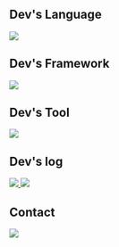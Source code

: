 ## Dev's Language
<span>
  <a href="https://github.com/hommehyuk">
    <img src="https://img.shields.io/badge/dart-0175C2?style=plastic&logo=dart&logoColor=white"/>
  </a>
</span>

## Dev's Framework
<span>
  <a href="https://github.com/hommehyuk">
    <img src="https://img.shields.io/badge/flutter-02569B?style=plastic&logo=flutter&logoColor=white"/>
  </a>
</span>

## Dev's Tool
<span>
  <a href="https://github.com/hommehyuk">
    <img src="https://img.shields.io/badge/androidstudio-3DDC84?style=plastic&logo=androidstudio&logoColor=white"/>
  </a>
</span>

## Dev's log
<span>
  <a href="https://velog.io/@hmh6827/posts">
    <img src="https://img.shields.io/badge/velog-20C997?style=plastic&logo=velog&logoColor=white"/>
  </a>
</span>

<span>
  <a href="https://www.notion.so/Flutter-Widget-c17031b4528d4d5a987d32c526a83028?pvs=4">
    <img src="https://img.shields.io/badge/notion-000000?style=plastic&logo=notion&logoColor=white"/>
  </a>
</span>

## Contact 
<span>
  <a href="mailto:bin6827@Gmail.com">
    <img src="https://img.shields.io/badge/Gmail-EA4335?style=plastic&logo=Gmail&logoColor=white"/>
  </a>
</span>
<!--
**hommehyuk/hommehyuk** is a ✨ _special_ ✨ repository because its `README.md` (this file) appears on your GitHub profile.

Here are some ideas to get you started:
- 🔭 I’m currently working on ...
- 🌱 I’m currently learning ...
- 👯 I’m looking to collaborate on ...
- 🤔 I’m looking for help with ...
- 💬 Ask me about ...
- 📫 How to reach me: ...
- 😄 Pronouns: ...
- ⚡ Fun fact: ...
-->
